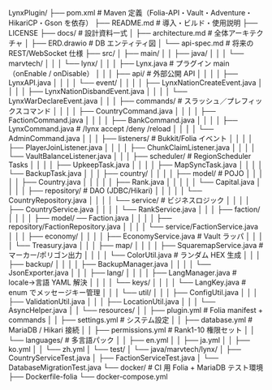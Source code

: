 LynxPlugin/
├── pom.xml                          # Maven 定義（Folia-API・Vault・Adventure・HikariCP・Gson を依存）
├── README.md                        # 導入・ビルド・使用説明
├── LICENSE
├── docs/                            # 設計資料一式
│   ├── architecture.md              # 全体アーキテクチャ
│   ├── ERD.drawio                   # DB エンティティ図
│   └── api-spec.md                  # 将来の REST/WebSocket 仕様
├── src/
│   ├── main/
│   │   ├── java/
│   │   │   └── marvtech/
│   │   │       └── lynx/
│   │   │           ├── Lynx.java                    # プラグイン main（onEnable / onDisable）
│   │   │           ├── api/                         # 外部公開 API
│   │   │           │   ├── LynxAPI.java
│   │   │           │   └── event/
│   │   │           │       ├── LynxNationCreateEvent.java
│   │   │           │       ├── LynxNationDisbandEvent.java
│   │   │           │       └── LynxWarDeclareEvent.java
│   │   │           ├── commands/                    # スラッシュ／プレフィックスコマンド
│   │   │           │   ├── CountryCommand.java
│   │   │           │   ├── FactionCommand.java
│   │   │           │   ├── BankCommand.java
│   │   │           │   ├── LynxCommand.java         # /lynx accept /deny /reload
│   │   │           │   └── AdminCommand.java
│   │   │           ├── listeners/                   # Bukkit/Folia イベント
│   │   │           │   ├── PlayerJoinListener.java
│   │   │           │   ├── ChunkClaimListener.java
│   │   │           │   └── VaultBalanceListener.java
│   │   │           ├── scheduler/                   # RegionScheduler Tasks
│   │   │           │   ├── UpkeepTask.java
│   │   │           │   ├── MapSyncTask.java
│   │   │           │   └── BackupTask.java
│   │   │           ├── country/
│   │   │           │   ├── model/                   # POJO
│   │   │           │   │   ├── Country.java
│   │   │           │   │   ├── Rank.java
│   │   │           │   │   └── Capital.java
│   │   │           │   ├── repository/              # DAO (JDBC/Hikari)
│   │   │           │   │   └── CountryRepository.java
│   │   │           │   └── service/                 # ビジネスロジック
│   │   │           │       ├── CountryService.java
│   │   │           │       └── RankService.java
│   │   │           ├── faction/
│   │   │           │   ├── model/   ── Faction.java
│   │   │           │   ├── repository/FactionRepository.java
│   │   │           │   └── service/FactionService.java
│   │   │           ├── economy/
│   │   │           │   ├── EconomyService.java      # Vault ラッパ
│   │   │           │   └── Treasury.java
│   │   │           ├── map/
│   │   │           │   ├── SquaremapService.java    # マーカー/ポリゴン出力
│   │   │           │   └── ColorUtil.java           # ランダム HEX 生成
│   │   │           ├── backup/
│   │   │           │   ├── BackupManager.java
│   │   │           │   └── JsonExporter.java
│   │   │           ├── lang/
│   │   │           │   ├── LangManager.java         # locale→言語 YAML 解決
│   │   │           │   └── keys/
│   │   │           │       └── LangKey.java         # enum でメッセージキー管理
│   │   │           └── util/
│   │   │               ├── ConfigUtil.java
│   │   │               ├── ValidationUtil.java
│   │   │               ├── LocationUtil.java
│   │   │               └── AsyncHelper.java
│   │   └── resources/
│   │       ├── plugin.yml               # Folia manifest + commands
│   │       ├── settings.yml             # システム設定
│   │       ├── database.yml             # MariaDB / Hikari 接続
│   │       ├── permissions.yml          # Rank1-10 権限セット
│   │       └── languages/               # 多言語パック
│   │           ├── en.yml
│   │           ├── ja.yml
│   │           ├── ko.yml
│   │           └── zh.yml
│   └── test/
│       └── java/marvtech/lynx/
│           ├── CountryServiceTest.java
│           ├── FactionServiceTest.java
│           └── DatabaseMigrationTest.java
└── docker/                             # CI 用 Folia + MariaDB テスト環境
    ├── Dockerfile-folia
    └── docker-compose.yml
